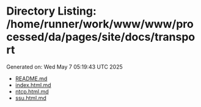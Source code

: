 # Directory Listing: /home/runner/work/www/www/processed/da/pages/site/docs/transport
Generated on: Wed May  7 05:19:43 UTC 2025

- [README.md](README.md)
- [index.html.md](index.html.md)
- [ntcp.html.md](ntcp.html.md)
- [ssu.html.md](ssu.html.md)
